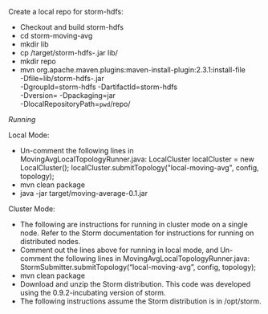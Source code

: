 Create a local repo for storm-hdfs:

* Checkout and build storm-hdfs
* cd storm-moving-avg
* mkdir lib
* cp <storm-hdfs-home>/target/storm-hdfs-<version>.jar lib/
* mkdir repo
* mvn org.apache.maven.plugins:maven-install-plugin:2.3.1:install-file \
  -Dfile=lib/storm-hdfs-<version>.jar \
  -DgroupId=storm-hdfs -DartifactId=storm-hdfs \
  -Dversion=<storm-hdfs-version> -Dpackaging=jar \
  -DlocalRepositoryPath=`pwd`/repo/

*Running*

Local Mode:

* Un-comment the following lines in MovingAvgLocalTopologyRunner.java:
  LocalCluster localCluster = new LocalCluster();
  localCluster.submitTopology("local-moving-avg", config, topology);
* mvn clean package
* java -jar target/moving-average-0.1.jar

Cluster Mode:

* The following are instructions for running in cluster mode on a single node. Refer to the Storm documentation for instructions for running on distributed nodes.
* Comment out the lines above for running in local mode, and Un-comment the following lines in MovingAvgLocalTopologyRunner.java:
  StormSubmitter.submitTopology(“local-moving-avg”,
                                config,
				topology);
* mvn clean package
* Download and unzip the Storm distribution. This code was developed using the 0.9.2-incubating version of storm.
* The following instructions assume the Storm distribution is in /opt/storm.
